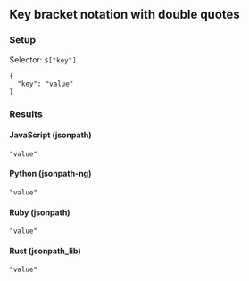 ## Key bracket notation with double quotes

### Setup
Selector: `$["key"]`

    {
      "key": "value"
    }

### Results
#### JavaScript (jsonpath)

    "value"

#### Python (jsonpath-ng)

    "value"

#### Ruby (jsonpath)

    "value"

#### Rust (jsonpath_lib)

    "value"

